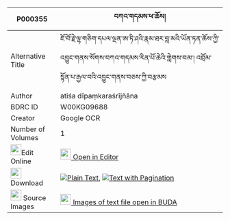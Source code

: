 |P000355|བཀའ་གདམས་ཕ་ཆོས། 
| --- | --- 
|Alternative Title |ཇོ་བོ་རྗེ་ལྷ་གཅིག་དཔལ་ལྡན་ཨ་ཏི་ཤའི་རྣམ་ཐར་བླ་མའི་ཡོན་ཏན་ཆོས་ཀྱི་འབྱུང་གནས་སོགས་བཀའ་གདམས་རིན་པོ་ཆེའི་གླེགས་བམ་། འབྲོམ་སྟོན་པ་རྒྱལ་བའི་འབྱུང་གནས་བཅས་ཀྱི་བརྩམས
|Author| atiśa dīpaṃkaraśrījñāna
|BDRC ID | W00KG09688
|Creator | Google OCR
|Number of Volumes| 1
|<img width="25" src="https://img.icons8.com/color/25/000000/edit-property.png">Edit Online| [<img width="25" src="https://avatars.githubusercontent.com/u/45091458?s=200&v=4"> Open in Editor](http://editor.openpecha.org/P000355)
|<img width="25" src="https://img.icons8.com/fluent/48/000000/download-2.png"/>  Download | [![](https://img.icons8.com/color/20/000000/txt.png)Plain Text](https://github.com/Openpecha/P000355/releases/download/v1/ka_dam_pacho_plain_P000355.zip), [![](https://img.icons8.com/color/20/000000/txt.png)Text with Pagination](https://github.com/Openpecha/P000355/releases/download/v1/ka_dam_pacho_pages_P000355.zip)
|<img width="25" src="https://img.icons8.com/plasticine/100/000000/pictures-folder.png"/>  Source Images | [<img width="25" src="https://library.bdrc.io/icons/BUDA-small.svg"> Images of text file open in BUDA](https://library.bdrc.io/show/bdr:W00KG09688)